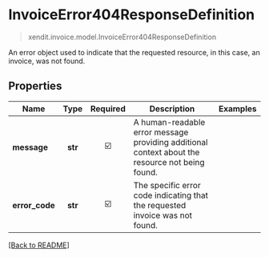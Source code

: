 # InvoiceError404ResponseDefinition
> xendit.invoice.model.InvoiceError404ResponseDefinition

An error object used to indicate that the requested resource, in this case, an invoice, was not found.

## Properties
| Name | Type | Required | Description | Examples |
|------------|:-------------:|:-------------:|-------------|:-------------:|
| **message** | **str** | ☑️ | A human-readable error message providing additional context about the resource not being found. |  | |
| **error_code** | **str** | ☑️ | The specific error code indicating that the requested invoice was not found. |  | "INVOICE_NOT_FOUND_ERROR" |


[[Back to README]](../../README.md)



